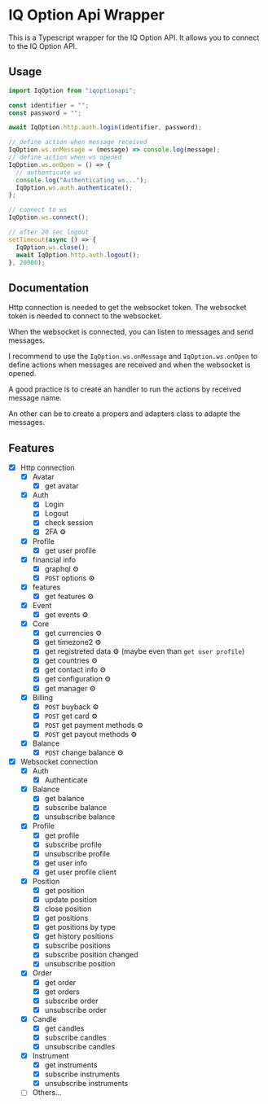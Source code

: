 # IQ Option Api Wrapper

This is a Typescript wrapper for the IQ Option API. It allows you to connect to the IQ Option API.


## Usage

```typescript
import IqOption from "iqoptionapi";

const identifier = "";
const password = "";

await IqOption.http.auth.login(identifier, password);

// define action when message received
IqOption.ws.onMessage = (message) => console.log(message);
// define action when ws opened
IqOption.ws.onOpen = () => {
  // authenticate ws
  console.log("Authenticating ws...");
  IqOption.ws.auth.authenticate();
};

// connect to ws
IqOption.ws.connect();

// after 20 sec logout
setTimeout(async () => {
  IqOption.ws.close();
  await IqOption.http.auth.logout();
}, 20000);

```

## Documentation

Http connection is needed to get the websocket token. The websocket token is needed to connect to the websocket.

When the websocket is connected, you can listen to messages and send messages.

I recommend to use the `IqOption.ws.onMessage` and `IqOption.ws.onOpen` to define actions when messages are received and when the websocket is opened.

A good practice is to create an handler to run the actions by received message name.

An other can be to create a propers and adapters class to adapte the messages.

## Features

- [x] Http connection
  - [x] Avatar
    - [x] get avatar
  - [x] Auth
    - [x] Login
    - [x] Logout
    - [x] check session
    - [x] 2FA ⚙️
  - [x] Profile
    - [x] get user profile
  - [x] financial info
    - [x] graphql ⚙️
    - [x] `POST` options ⚙️
  - [x] features
    - [x] get features ⚙️
  - [x] Event
    - [x] get events ⚙️
  - [x] Core
    - [x] get currencies ⚙️
    - [x] get timezone2 ⚙️
    - [x] get registreted data ⚙️ (maybe even than `get user profile`)
    - [x] get countries ⚙️
    - [x] get contact info ⚙️
    - [x] get configuration ⚙️
    - [x] get manager ⚙️
  - [x] Billing
    - [x] `POST` buyback ⚙️
    - [x] `POST` get card ⚙️
    - [x] `POST` get payment methods ⚙️
    - [x] `POST` get payout methods ⚙️
  - [x] Balance
    - [x] `POST` change balance ⚙️
- [x] Websocket connection
  - [x] Auth
    - [x] Authenticate
  - [x] Balance
    - [x] get balance
    - [x] subscribe balance
    - [x] unsubscribe balance
  - [x] Profile
    - [x] get profile
    - [x] subscribe profile
    - [x] unsubscribe profile
    - [x] get user info
    - [x] get user profile client
  - [x] Position
    - [x] get position
    - [x] update position
    - [x] close position
    - [x] get positions
    - [x] get positions by type
    - [x] get history positions
    - [x] subscribe positions
    - [x] subscribe position changed
    - [x] unsubscribe position
  - [x] Order
    - [x] get order
    - [x] get orders
    - [x] subscribe order
    - [x] unsubscribe order
  - [x] Candle
    - [x] get candles
    - [x] subscribe candles
    - [x] unsubscribe candles
  - [x] Instrument
    - [x] get instruments
    - [x] subscribe instruments
    - [x] unsubscribe instruments
  - [ ] Others...
